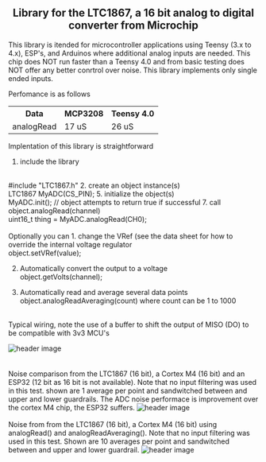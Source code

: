 
<b><h2><center>Library for the LTC1867, a 16 bit analog to digital converter from Microchip</center></h1></b>

This library is itended for microcontroller applications using Teensy (3.x to 4.x),  ESP's, and Arduinos where additional analog inputs are needed. This chip does NOT run faster than a Teensy 4.0 and from basic testing does NOT offer any better conrtrol over noise. This library implements only single ended inputs.

Perfomance is as follows
<table>
  <tr>
    <th>Data</th>
    <th>MCP3208</th>
    <th>Teensy 4.0</th>
  </tr>
  <tr>
    <td>analogRead</td>
    <td> 17 uS</td>
    <td>  26 uS</td>
  </tr>
</table>

Implentation of this library is straightforward

1. include the library
<br>
#include "LTC1867.h"
2. create an object instance(s)
<br>
LTC1867 MyADC(CS_PIN);
5. initialize the object(s)
<br>
MyADC.init(); // object attempts to return true if successful
7. call object.analogRead(channel)
<br>
uint16_t thing = MyADC.analogRead(CH0);
<br>
<br>
Optionally you can
1. change the VRef (see the data sheet for how to override the internal voltage regulator
  <br>
  object.setVRef(value);

2. Automatically convert the output to a voltage
   <br>
   object.getVolts(channel);

3. Automatically read and average several data points
   <br>
   object.analogReadAveraging(count) where count can be 1 to 1000
   

<br>
Typical wiring, note the use of a buffer to shift the output of MISO (DO) to be compatible with 3v3 MCU's

![header image](https://raw.github.com/KrisKasprzak/LTC1867/master/images/TypicalWiring.jpg)
<br>
<br>
<br>
Noise comparison from the LTC1867 (16 bit), a Cortex M4 (16 bit) and an ESP32 (12 bit as 16 bit is not available). Note that no input filtering was used in this test. shown are 1 average per point and sandwitched between and upper and lower guardrails. The ADC noise performace is improvement over the cortex M4 chip, the ESP32 suffers.
![header image](https://raw.github.com/KrisKasprzak/LTC1867/master/images/Comparison.jpg)
<br>
<br>
Noise from from the LTC1867 (16 bit), a Cortex M4 (16 bit) using analogRead() and analogReadAveraging(). Note that no input filtering was used in this test. Shown are 10 averages per point and sandwitched between and upper and lower guardrail.
![header image](https://raw.github.com/KrisKasprzak/LTC1867/master/images/16bit_10averages.jpg)
<br>






